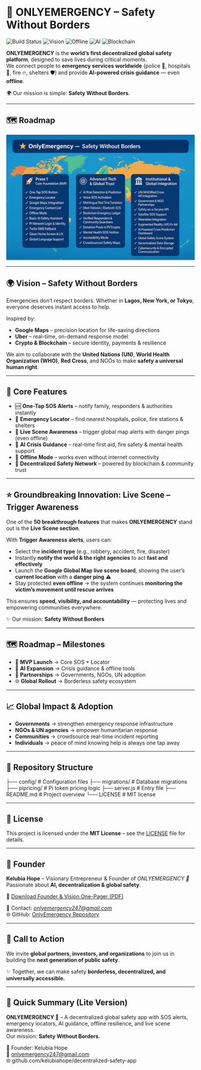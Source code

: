   
# 🚨 ONLYEMERGENCY – Safety Without Borders  

![Build Status](https://img.shields.io/badge/status-active-brightgreen) 
![Vision](https://img.shields.io/badge/vision-global-blue) 
![Offline](https://img.shields.io/badge/offline-ready-red) 
![AI](https://img.shields.io/badge/AI-crisis--guidance-orange) 
![Blockchain](https://img.shields.io/badge/blockchain-enabled-purple)  

**ONLYEMERGENCY** is the **world’s first decentralized global safety platform**, designed to save lives during critical moments.  
We connect people to **emergency services worldwide** (police 🚓, hospitals 🏥, fire 🔥, shelters 🛡️) and provide **AI-powered crisis guidance** — even **offline**.  

🌍 Our mission is simple: **Safety Without Borders**.  

---

## 🗺️ Roadmap  

![OnlyEmergency Roadmap](OnlyEmergency%20RoadMap.png)  

---

## 🌍 Vision – Safety Without Borders  
Emergencies don’t respect borders. Whether in **Lagos, New York, or Tokyo**, everyone deserves instant access to help.  

Inspired by:  
- **Google Maps** – precision location for life-saving directions  
- **Uber** – real-time, on-demand response model  
- **Crypto & Blockchain** – secure identity, payments & resilience  

We aim to collaborate with the **United Nations (UN)**, **World Health Organization (WHO)**, **Red Cross**, and NGOs to make **safety a universal human right**.  

---

## 🔑 Core Features  
- 🆘 **One-Tap SOS Alerts** – notify family, responders & authorities instantly  
- 📍 **Emergency Locator** – find nearest hospitals, police, fire stations & shelters  
- 🔴 **Live Scene Awareness** – trigger global map alerts with danger pings (even offline)  
- 🤖 **AI Crisis Guidance** – real-time first aid, fire safety & mental health support  
- 📡 **Offline Mode** – works even without internet connectivity  
- 🔗 **Decentralized Safety Network** – powered by blockchain & community trust

- ---

## ⭐ Groundbreaking Innovation: Live Scene – Trigger Awareness  

One of the **50 breakthrough features** that makes **ONLYEMERGENCY** stand out is the **Live Scene section**.  

With **Trigger Awareness alerts**, users can:  
- Select the **incident type** (e.g., robbery, accident, fire, disaster)  
- Instantly **notify the world & the right agencies** to act **fast and effectively**  
- Launch the **Google Global Map live scene board**, showing the user’s **current location** with a **danger ping** ⚠️  
- Stay protected **even offline** → the system continues **monitoring the victim’s movement until rescue arrives**  

This ensures **speed, visibility, and accountability** — protecting lives and empowering communities everywhere.  

✨ Our mission: **Safety Without Borders**  
 

---

## 🗺️ Roadmap – Milestones  

- 🚀 **MVP Launch** → Core SOS + Locator  
- 🤖 **AI Expansion** → Crisis guidance & offline tools  
- 🤝 **Partnerships** → Governments, NGOs, UN adoption  
- 🌐 **Global Rollout** → Borderless safety ecosystem  

---

## 📈 Global Impact & Adoption  
- **Governments** → strengthen emergency response infrastructure  
- **NGOs & UN agencies** → empower humanitarian response  
- **Communities** → crowdsource real-time incident reporting  
- **Individuals** → peace of mind knowing help is always one tap away  

---

## 📂 Repository Structure  
├── config/ # Configuration files
├── migrations/ # Database migrations
├── pipricing/ # Pi token pricing logic
├── server.js # Entry file
├── README.md # Project overview
└── LICENSE # MIT license
 

---

## 📜 License  
This project is licensed under the **MIT License** – see the [LICENSE](LICENSE) file for details.  

---

## 👤 Founder  
**Kelubia Hope** – Visionary Entrepreneur & Founder of *ONLYEMERGENCY 🚨*  
Passionate about **AI, decentralization & global safety**.  

📄 [Download Founder & Vision One-Pager (PDF)](Founder_Vision_OnePager.pdf)  

📧 Contact: *onlyemergency247@gmail.com*  
🌐 GitHub: [OnlyEmergency Repository](https://github.com/kelubiahope/decentralized-safety-app)  

---

## 🤝 Call to Action  
We invite **global partners, investors, and organizations** to join us in building the **next generation of public safety**.  

✨ Together, we can make safety **borderless, decentralized, and universally accessible.**  

---

## 🚀 Quick Summary (Lite Version)  

**ONLYEMERGENCY 🚨** – A decentralized global safety app with SOS alerts, emergency locators, AI guidance, offline resilience, and live scene awareness.  
Our mission: **Safety Without Borders.**  

👤 Founder: Kelubia Hope  
📧 onlyemergency247@gmail.com  
🌐 github.com/kelubiahope/decentralized-safety-app  
